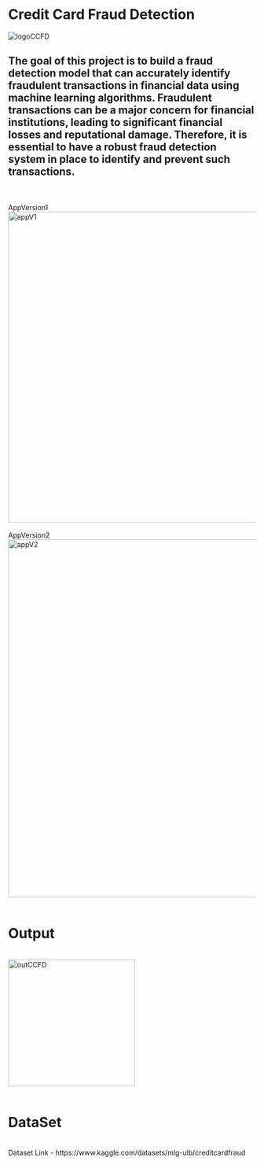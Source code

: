 # Credit Card Fraud Detection 
![logoCCFD](https://github.com/nadprime/CCFDetect/assets/103782863/ca1fb514-7821-4771-b2a2-683a0a5aa0a5)



## The goal of this project is to build a fraud detection model that can accurately identify fraudulent transactions in financial data using machine learning algorithms. Fraudulent transactions can be a major concern for financial institutions, leading to significant financial losses and reputational damage. Therefore, it is essential to have a robust fraud detection system in place to identify and prevent such transactions.

</br>
</br>
AppVersion1
</br>
<img width="632" alt="appV1" src="https://github.com/nadprime/CCFDetect/assets/103782863/abdb469d-b753-415e-8d17-303f50b943a7">

</br>
</br>
AppVersion2
</br>
<img width="728" alt="appV2" src="https://github.com/nadprime/CCFDetect/assets/103782863/7f7dc353-91f0-4f3e-aebb-0e95eeb3d309">
</br>
</br>

# Output
</br>

<img width="258" alt="outCCFD" src="https://github.com/nadprime/CCFDetect/assets/103782863/35d85d4f-5a7a-455b-8e15-6643c9fb4127">

</br>
</br>

# DataSet

</br>
Dataset Link - https://www.kaggle.com/datasets/mlg-ulb/creditcardfraud
